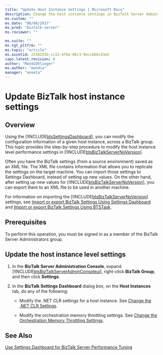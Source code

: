 ```yaml
---
title: "Update Host Instance Settings | Microsoft Docs"
description: Change the host instance settings in BizTalk Server Administrator
ms.custom: ""
ms.date: "06/08/2017"
ms.prod: "biztalk-server"
ms.reviewer: ""

ms.suite: ""
ms.tgt_pltfrm: ""
ms.topic: "article"
ms.assetid: 2338255b-cc13-4f6a-86c3-9ecc666c43e5
caps.latest.revision: 8
author: "MandiOhlinger"
ms.author: "mandia"
manager: "anneta"
---
```

# Update BizTalk host instance settings

## Overview
Using the [!INCLUDE[btsSettingsDashboard](../includes/btssettingsdashboard-md.md)], you can modify the configuration information of a given host instance, across a BizTalk group. This topic provides the step-by-step procedure to modify the host instance level performance settings in [!INCLUDE[btsBizTalkServerNoVersion](../includes/btsbiztalkservernoversion-md.md)].  
  
 Often you have the BizTalk settings (from a source environment) saved as an XML file. The XML file contains information that allows you to replicate the settings on the target machine. You can import those settings to Settings Dashboard, instead of setting up new values. On the other hand, after setting up new values for [!INCLUDE[btsBizTalkServerNoVersion](../includes/btsbiztalkservernoversion-md.md)], you can export them to an XML file to be used in another machine.  
  
 For information on importing the [!INCLUDE[btsBizTalkServerNoVersion](../includes/btsbiztalkservernoversion-md.md)] settings, see [Import or export BizTalk Settings Using Settings Dashboard](how-to-import-biztalk-settings-using-settings-dashboard.md) and [Import or export BizTalk Settings Using BTSTask](how-to-import-biztalk-settings-using-btstask.md). 
  
## Prerequisites  
 To perform this operation, you must be signed in as a member of the BizTalk Server Administrators group.  
  
## Update the host instance level settings  
  
1. In the **BizTalk Server Administration Console**, expand [!INCLUDE[btsBizTalkServerAdminConsoleui](../includes/btsbiztalkserveradminconsoleui-md.md)], right-click **BizTalk Group**, and then click **Settings**.  
  
2. In the **BizTalk Settings Dashboard** dialog box, on the **Host Instances** tab, do any of the following:  
  
   -   Modify the .NET CLR settings for a host instance. See [Change the .NET CLR Settings](../core/how-to-modify-net-clr-settings.md).  
  
   -   Modify the orchestration memory throttling settings. See [Change the Orchestration Memory Throttling Settings](../core/how-to-modify-orchestration-memory-throttling-settings.md).  
  
## See Also  
 [Use Settings Dashboard for BizTalk Server Performance Tuning](../core/using-settings-dashboard-for-biztalk-server-performance-tuning.md)